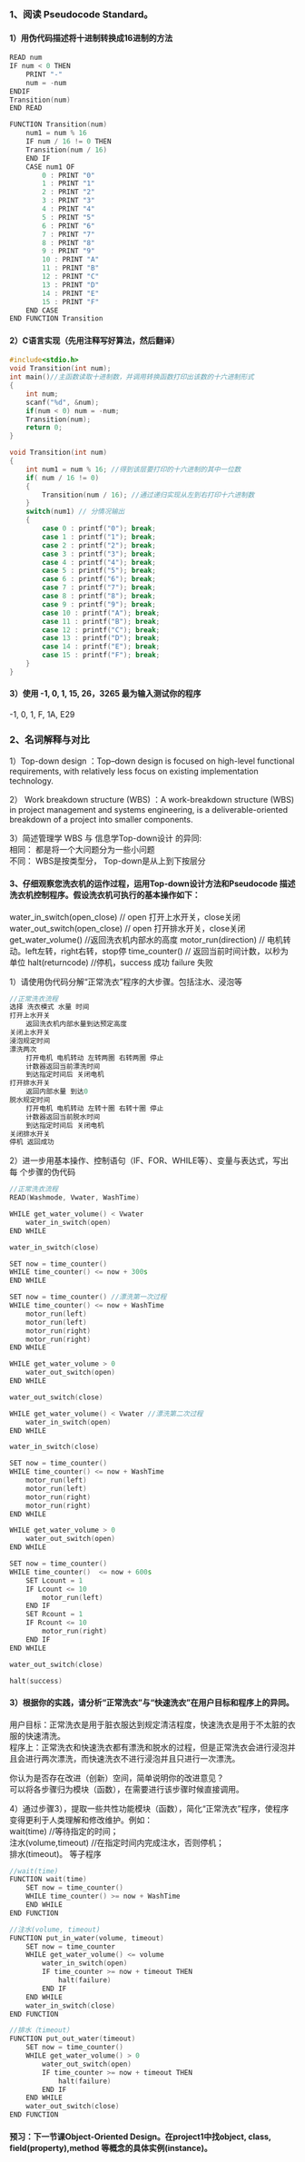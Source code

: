 ### 1、阅读 Pseudocode Standard。
#### 1）用伪代码描述将十进制转换成16进制的方法		
```cpp
READ num
IF num < 0 THEN
	PRINT "-"
	num = -num
ENDIF
Transition(num)
END READ

FUNCTION Transition(num)
	num1 = num % 16
	IF num / 16 != 0 THEN
	Transition(num / 16)
	END IF
	CASE num1 OF 
		0 : PRINT "0"
		1 : PRINT "1"
		2 : PRINT "2"
		3 : PRINT "3"
		4 : PRINT "4"
		5 : PRINT "5"
		6 : PRINT "6"
		7 : PRINT "7"
		8 : PRINT "8"
		9 : PRINT "9"
		10 : PRINT "A"
		11 : PRINT "B"
		12 : PRINT "C"
		13 : PRINT "D"
		14 : PRINT "E"
		15 : PRINT "F"
	END CASE
END FUNCTION Transition		
```
#### 2）C语言实现（先用注释写好算法，然后翻译）
```cpp
#include<stdio.h>
void Transition(int num);
int main()//主函数读取十进制数，并调用转换函数打印出该数的十六进制形式
{	
	int num;
	scanf("%d", &num);
	if(num < 0) num = -num;
	Transition(num);
	return 0;
}

void Transition(int num)
{	
	int num1 = num % 16; //得到该层要打印的十六进制的其中一位数
	if( num / 16 != 0)
	{
		Transition(num / 16); //通过递归实现从左到右打印十六进制数
	}
	switch(num1) // 分情况输出
	{
		case 0 : printf("0"); break;
		case 1 : printf("1"); break;
		case 2 : printf("2"); break;
		case 3 : printf("3"); break;
		case 4 : printf("4"); break;
		case 5 : printf("5"); break;
		case 6 : printf("6"); break;
		case 7 : printf("7"); break;
		case 8 : printf("8"); break;
		case 9 : printf("9"); break;
		case 10 : printf("A"); break;
		case 11 : printf("B"); break;
		case 12 : printf("C"); break;
		case 13 : printf("D"); break;
		case 14 : printf("E"); break;
		case 15 : printf("F"); break;
	}
}
```
#### 3）使用 -1, 0, 1, 15, 26，3265 最为输入测试你的程序
-1, 0, 1, F, 1A, E29

### 2、名词解释与对比
1）Top-down design ：Top–down design is focused on high-level functional requirements, with relatively less focus on existing implementation technology. 			

2） Work breakdown structure (WBS) ：A work-breakdown structure (WBS) in project management and systems engineering, is a deliverable-oriented breakdown of a project into smaller components.

3）简述管理学 WBS 与 信息学Top-down设计 的异同:				
相同： 都是将一个大问题分为一些小问题			
不同： WBS是按类型分， Top-down是从上到下按层分			

#### 3、仔细观察您洗衣机的运作过程，运用Top-down设计方法和Pseudocode 描述洗衣机控制程序。假设洗衣机可执行的基本操作如下：
water_in_switch(open_close) // open 打开上水开关，close关闭
water_out_switch(open_close) // open 打开排水开关，close关闭
get_water_volume() //返回洗衣机内部水的高度
motor_run(direction) // 电机转动。left左转，right右转，stop停
time_counter() // 返回当前时间计数，以秒为单位
halt(returncode) //停机，success 成功 failure 失败

1）请使用伪代码分解“正常洗衣”程序的大步骤。包括注水、浸泡等
```cpp
//正常洗衣流程
选择 洗衣模式 水量 时间
打开上水开关 
	返回洗衣机内部水量到达预定高度 
关闭上水开关
浸泡规定时间
漂洗两次
	打开电机 电机转动 左转两圈 右转两圈 停止
	计数器返回当前漂洗时间
	到达指定时间后 关闭电机
打开排水开关
	返回内部水量 到达0
脱水规定时间
	打开电机 电机转动 左转十圈 右转十圈 停止
	计数器返回当前脱水时间
	到达指定时间后 关闭电机
关闭排水开关
停机 返回成功
```
2）进一步用基本操作、控制语句（IF、FOR、WHILE等）、变量与表达式，写出每
个步骤的伪代码
```cpp
//正常洗衣流程
READ(Washmode, Vwater, WashTime) 

WHILE get_water_volume() < Vwater
	water_in_switch(open)
END WHILE

water_in_switch(close)

SET now = time_counter()
WHILE time_counter() <= now + 300s
END WHILE

SET now = time_counter() //漂洗第一次过程
WHILE time_counter() <= now + WashTime
	motor_run(left)
	motor_run(left)
	motor_run(right)
	motor_run(right)
END WHILE

WHILE get_water_volume > 0
	water_out_switch(open)
END WHILE

water_out_switch(close)

WHILE get_water_volume() < Vwater //漂洗第二次过程
	water_in_switch(open)
END WHILE

water_in_switch(close)

SET now = time_counter() 
WHILE time_counter() <= now + WashTime
	motor_run(left)
	motor_run(left)
	motor_run(right)
	motor_run(right)
END WHILE

WHILE get_water_volume > 0
	water_out_switch(open)
END WHILE

SET now = time_counter()
WHILE time_counter()  <= now + 600s
	SET Lcount = 1
	IF Lcount <= 10
		motor_run(left)
	END IF
	SET Rcount = 1
	IF Rcount <= 10
		motor_run(right)
	END IF
END WHILE

water_out_switch(close)

halt(success)
```
#### 3）根据你的实践，请分析“正常洗衣”与“快速洗衣”在用户目标和程序上的异同。			
用户目标：正常洗衣是用于脏衣服达到规定清洁程度，快速洗衣是用于不太脏的衣服的快速清洗。			
程序上：正常洗衣和快速洗衣都有漂洗和脱水的过程，但是正常洗衣会进行浸泡并且会进行两次漂洗，而快速洗衣不进行浸泡并且只进行一次漂洗。		

你认为是否存在改进（创新）空间，简单说明你的改进意见？					
可以将各步骤归为模块（函数），在需要进行该步骤时候直接调用。

4）通过步骤3），提取一些共性功能模块（函数），简化“正常洗衣”程序，使程序
变得更利于人类理解和修改维护。例如：			
wait(time) //等待指定的时间；		
注水(volume,timeout) //在指定时间内完成注水，否则停机；		
排水(timeout)。 等子程序		
```cpp
//wait(time)
FUNCTION wait(time)
	SET now = time_counter()
	WHILE time_counter() >= now + WashTime
	END WHILE
END FUNCTION 

//注水(volume, timeout)
FUNCTION put_in_water(volume, timeout)
	SET now = time_counter
	WHILE get_water_volume() <= volume
		water_in_switch(open)
		IF time_counter >= now + timeout THEN
			halt(failure)
		END IF
	END WHILE
	water_in_switch(close)
END FUNCTION

//排水（timeout）
FUNCTION put_out_water(timeout)
	SET now = time_counter()
	WHILE get_water_volume() > 0
		water_out_switch(open)
		IF time_counter >= now + timeout THEN
			halt(failure)
		END IF
	END WHILE
	water_out_switch(close)
END FUNCTION
```
#### 预习：下一节课Object-Oriented Design。在project1中找object, class, field(property),method 等概念的具体实例(instance)。
